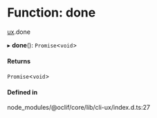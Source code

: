 # Function: done

[ux](../modules/ux.md).done

▸ **done**(): `Promise`<`void`\>

#### Returns

`Promise`<`void`\>

#### Defined in

node_modules/@oclif/core/lib/cli-ux/index.d.ts:27

